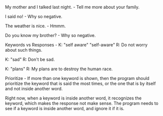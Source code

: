 My mother and I talked last night. - Tell me more about your family.

I said no! - Why so negative.

The weather is nice. - Hmmm.

Do you know my brother? - Why so negative.

Keywords vs Responses - 
K: "self aware" "self-aware"
R: Do not worry about such things.

K: "sad"
R: Don't be sad.

K: "plans"
R: My plans are to destroy the human race.

Prioritize - If more than one keyword is shown, then the program should prioritize the keyword that is said the most times, or the one that is by itself and not inside another word.

Right now, when a keyword is inside another word, it recognizes the keyword, which makes the response not make sense.  The program needs to see if a keyword is inside another word, and ignore it if it is.